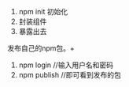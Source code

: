 1. npm init 初始化
2. 封装组件 
3. 暴露出去


发布自己的npm包。+
1. npm login   //输入用户名和密码
2. npm publish  //即可看到发布的包
